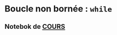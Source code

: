# Boucle non bornée : `while`

## Notebok de [COURS](https://github.com/thfruchart/1nsi/blob/main/06/06-COURS-Boucle-TANT_QUE.ipynb)

